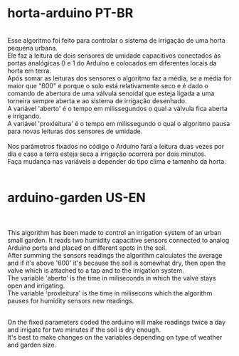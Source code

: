 # horta-arduino PT-BR</br>
</br>
Esse algoritmo foi feito para controlar o sistema de irrigação de uma horta pequena urbana.</br>
Ele faz a leitura de dois sensores de umidade capacitivos conectados às portas analógicas 0 e 1 do Arduíno e colocados em diferentes locais da horta em terra.</br>
Após somar as leituras dos sensores o algoritmo faz a média, se a média for maior que "600" é porque o solo está relativamente seco e é dado o comando de abertura de uma válvula senoidal que esteja ligada a uma torneira sempre aberta e ao sistema de irrigação desenhado.</br>
A variável 'aberto' é o tempo em milissegundos o qual a válvula fica aberta e irrigando.</br>
A variável 'proxleitura' é o tempo em milissegundo o qual o algoritmo pausa para novas leituras dos sensores de umidade.</br></br>
Nos parâmetros fixados no código o Arduíno fará a leitura duas vezes por dia e caso a terra esteja seca a irrigação ocorrerá por dois minutos.</br>
Faça mudança nas variáveis a depender do tipo clima e tamanho da horta.</br></br>

# arduino-garden US-EN</br></br>
This algorithm has been made to control an irrigation system of an urban small garden. It reads two humidity capacitive sensors connected to analog Arduino ports and placed on different spots in the soil. </br>
After summing the sensors readings the algorithm calculates the average and if it's above '600' it's because the soil is somewhat dry, then open the valve which is attached to a tap and to the irrigation system. </br>
The variable 'aberto' is the time in miliseconds in which the valve stays open and irrigating. </br>
The variable 'proxleitura' is the time in milisecons which the algorithm pauses for humidity sensors new readings.</br></br>


On the fixed parameters coded the arduino will make readings twice a day and irrigate for two minutes if the soil is dry enough.</br>
It's best to make changes on the variables depending on type of weather and garden size.
